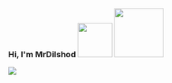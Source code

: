 ### Hi, I'm MrDilshod <img src="https://media3.giphy.com/media/5HyXGsoFzXWPKFx07j/giphy.gif?cid=ecf05e47lpcvoeou2524ik018a6orpsszk5k812pp3oftigv&rid=giphy.gif&ct=s" width="70px"> <img src="https://media2.giphy.com/media/Qo2dupDib32rkTY4hX/giphy.gif" width="100px">
<a href="https://t.me/@DM4035">
  <img src="https://icon2.cleanpng.com/20180816/aso/kisspng-computer-icons-portable-network-graphics-telegram-5b75488cb4aba0.63035540153441294074.jpg width="25px">
</a>  
